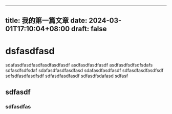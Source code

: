 
---
title: 我的第一篇文章
date: 2024-03-01T17:10:04+08:00
draft: false
---


# dsfasdfasd 

sdafasdfasdfasdfasdfasdfasdf
asdfasdfasdfasdf
asdfasdfsdfsdfsdafs
sdfasdfsdfsdaf
sdafasdfasdfasdfasd
sdafasdfasdfasdf
sdfasdfasdfasdfsdf
sdfsdfasdfasdfsdf
sdfasdfasdfasdf
sdfasdfsdafasd
sdfasf


## sdfasdf 

### sdfasdfas